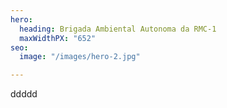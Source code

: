 ```yaml
---
hero:
  heading: Brigada Ambiental Autonoma da RMC-1
  maxWidthPX: "652"
seo:
  image: "/images/hero-2.jpg"

---
```

ddddd
